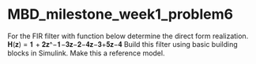 # MBD_milestone_week1_problem6
For the FIR filter with function below determine the direct form realization. 𝐇(𝐳) = 𝟏 + 𝟐𝐳^−𝟏−𝟑𝐳−𝟐−𝟒𝐳−𝟑+𝟓𝐳−𝟒
Build this filter using basic building blocks in Simulink. Make this a reference model.
